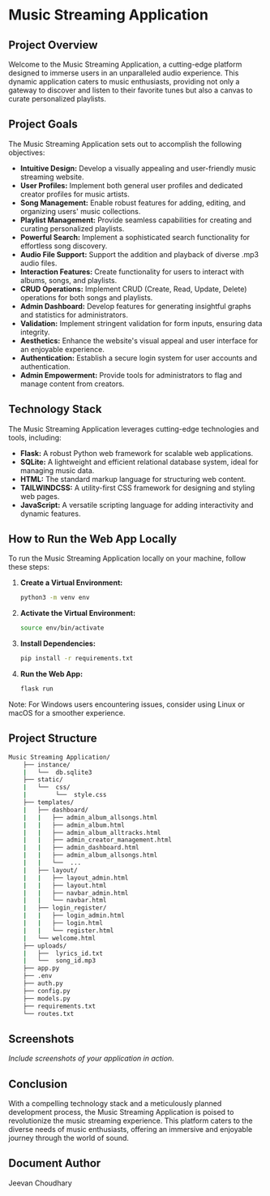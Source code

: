 # Music Streaming Application

## Project Overview

Welcome to the Music Streaming Application, a cutting-edge platform designed to immerse users in an unparalleled audio experience. This dynamic application caters to music enthusiasts, providing not only a gateway to discover and listen to their favorite tunes but also a canvas to curate personalized playlists.

## Project Goals

The Music Streaming Application sets out to accomplish the following objectives:

- **Intuitive Design:** Develop a visually appealing and user-friendly music streaming website.
- **User Profiles:** Implement both general user profiles and dedicated creator profiles for music artists.
- **Song Management:** Enable robust features for adding, editing, and organizing users' music collections.
- **Playlist Management:** Provide seamless capabilities for creating and curating personalized playlists.
- **Powerful Search:** Implement a sophisticated search functionality for effortless song discovery.
- **Audio File Support:** Support the addition and playback of diverse .mp3 audio files.
- **Interaction Features:** Create functionality for users to interact with albums, songs, and playlists.
- **CRUD Operations:** Implement CRUD (Create, Read, Update, Delete) operations for both songs and playlists.
- **Admin Dashboard:** Develop features for generating insightful graphs and statistics for administrators.
- **Validation:** Implement stringent validation for form inputs, ensuring data integrity.
- **Aesthetics:** Enhance the website's visual appeal and user interface for an enjoyable experience.
- **Authentication:** Establish a secure login system for user accounts and authentication.
- **Admin Empowerment:** Provide tools for administrators to flag and manage content from creators.

## Technology Stack

The Music Streaming Application leverages cutting-edge technologies and tools, including:

- **Flask:** A robust Python web framework for scalable web applications.
- **SQLite:** A lightweight and efficient relational database system, ideal for managing music data.
- **HTML:** The standard markup language for structuring web content.
- **TAILWINDCSS:** A utility-first CSS framework for designing and styling web pages.
- **JavaScript:** A versatile scripting language for adding interactivity and dynamic features.

## How to Run the Web App Locally

To run the Music Streaming Application locally on your machine, follow these steps:

1. **Create a Virtual Environment:**
    ```bash
    python3 -m venv env
    ```

2. **Activate the Virtual Environment:**
    ```bash
    source env/bin/activate
    ```

3. **Install Dependencies:**
    ```bash
    pip install -r requirements.txt
    ```

4. **Run the Web App:**
    ```bash
    flask run
    ```

Note: For Windows users encountering issues, consider using Linux or macOS for a smoother experience.

## Project Structure

```bash
Music Streaming Application/
    ├── instance/
    |   └──  db.sqlite3
    ├── static/
    |   └──  css/
    |        └──  style.css
    ├── templates/
    |   ├── dashboard/
    |   |   ├── admin_album_allsongs.html
    |   |   ├── admin_album.html
    |   |   ├── admin_album_alltracks.html
    |   |   ├── admin_creator_management.html
    |   |   ├── admin_dashboard.html
    |   |   ├── admin_album_allsongs.html
    |   |   └──  ...
    |   ├── layout/
    |   |   ├── layout_admin.html
    |   |   ├── layout.html
    |   |   ├── navbar_admin.html
    |   |   └── navbar.html
    |   ├── login_register/
    |   |   ├── login_admin.html
    |   |   ├── login.html
    |   |   └── register.html
    |   └── welcome.html
    ├── uploads/
    |   ├──  lyrics_id.txt
    |   └──  song_id.mp3
    ├── app.py
    ├── .env
    ├── auth.py
    ├── config.py
    ├── models.py
    ├── requirements.txt
    └── routes.txt
```

## Screenshots

*Include screenshots of your application in action.*

## Conclusion

With a compelling technology stack and a meticulously planned development process, the Music Streaming Application is poised to revolutionize the music streaming experience. This platform caters to the diverse needs of music enthusiasts, offering an immersive and enjoyable journey through the world of sound.

## Document Author

Jeevan Choudhary
